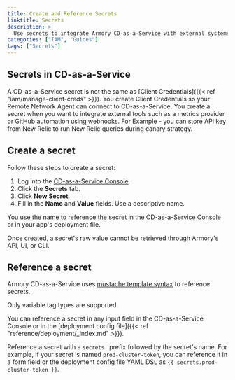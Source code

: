 ```yaml
---
title: Create and Reference Secrets
linktitle: Secrets
description: >
  Use secrets to integrate Armory CD-as-a-Service with external systems and tools.
categories: ["IAM", "Guides"]
tags: ["Secrets"]
---
```


## Secrets in CD-as-a-Service

A CD-as-a-Service secret is not the same as [Client Credentials]({{< ref "iam/manage-client-creds" >}}). You create Client Credentials so your Remote Network Agent can connect to CD-as-a-Service. You create a secret when you want to integrate external tools such as a metrics provider or GitHub automation using webhooks.  For Example - you can store API key from New Relic to run New Relic queries during canary strategy.

## Create a secret

Follow these steps to create a secret:

1. Log into the [CD-as-a-Service Console](https://console.cloud.armory.io).
1. Click the **Secrets** tab.
1. Click **New Secret**.
1. Fill in the **Name** and **Value** fields. Use a descriptive name.

You use the name to reference the secret in the CD-as-a-Service Console or in your app's deployment file.

Once created, a secret's raw value cannot be retrieved through Armory's API, UI, or CLI.


## Reference a secret

Armory CD-as-a-Service uses [mustache template syntax](https://mustache.github.io/mustache.5.html) to reference secrets.

Only variable tag types are supported.

You can reference a secret in any input field in the CD-as-a-Service Console or in the [deployment config file]({{< ref "reference/deployment/_index.md" >}}).

Reference a secret with a `secrets.` prefix followed by the secret's name. For example, if your secret is named `prod-cluster-token`, you can reference it in a form field or the deployment config file YAML DSL as `{{ secrets.prod-cluster-token }}`.


